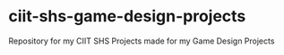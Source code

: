 # ciit-shs-game-design-projects
 Repository for my CIIT SHS Projects made for my Game Design Projects
